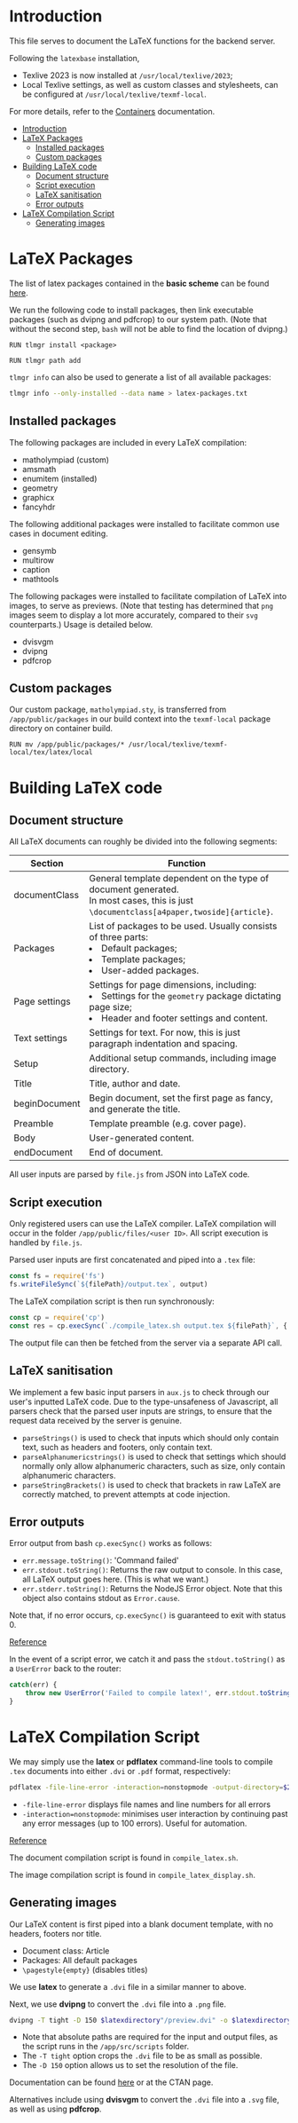 # Introduction

This file serves to document the LaTeX functions for the backend server.

Following the `latexbase` installation, 
- Texlive 2023 is now installed at `/usr/local/texlive/2023`;
- Local Texlive settings, as well as custom classes and stylesheets, can be configured at `/usr/local/texlive/texmf-local`.

For more details, refer to the [Containers](./Containers.md) documentation.

- [Introduction](#introduction)
- [LaTeX Packages](#latex-packages)
  - [Installed packages](#installed-packages)
  - [Custom packages](#custom-packages)
- [Building LaTeX code](#building-latex-code)
  - [Document structure](#document-structure)
  - [Script execution](#script-execution)
  - [LaTeX sanitisation](#latex-sanitisation)
  - [Error outputs](#error-outputs)
- [LaTeX Compilation Script](#latex-compilation-script)
  - [Generating images](#generating-images)

# LaTeX Packages

The list of latex packages contained in the **basic scheme** can be found [here](https://gist.github.com/zr-tex8r/86b3b28f6bf21e0c24b151ce10840387).

We run the following code to install packages, then link executable packages (such as dvipng and pdfcrop) to our system path. (Note that without the second step, `bash` will not be able to find the location of dvipng.)
```
RUN tlmgr install <package>

RUN tlmgr path add
```

`tlmgr info` can also be used to generate a list of all available packages:
```sh
tlmgr info --only-installed --data name > latex-packages.txt
```

## Installed packages

The following packages are included in every LaTeX compilation:

- matholympiad (custom)
- amsmath
- enumitem (installed)
- geometry
- graphicx
- fancyhdr

The following additional packages were installed to facilitate common use cases in document editing.

- gensymb
- multirow
- caption
- mathtools

The following packages were installed to facilitate compilation of LaTeX into images, to serve as previews. (Note that testing has determined that `png` images seem to display a lot more accurately, compared to their `svg` counterparts.) Usage is detailed below.

- dvisvgm
- dvipng
- pdfcrop

## Custom packages

Our custom package, `matholympiad.sty`, is transferred from `/app/public/packages` in our build context into the `texmf-local` package directory on container build.

```
RUN mv /app/public/packages/* /usr/local/texlive/texmf-local/tex/latex/local
```

# Building LaTeX code

## Document structure

All LaTeX documents can roughly be divided into the following segments:

| Section         | Function                                                                                                                                                   |
|-----------------|------------------------------------------------------------------------------------------------------------------------------------------------------------|
| documentClass   | General template dependent on the type of document generated.<br />In most cases, this is just `\documentclass[a4paper,twoside]{article}`.                 |
| Packages        | List of packages to be used. Usually consists of three parts:<li>Default packages;</li> <li>Template packages;</li> <li>User-added packages.</li>|
| Page settings   | Settings for page dimensions, including:<li>Settings for the `geometry` package dictating page size;</li> <li>Header and footer settings and content.</li> |
| Text settings   | Settings for text. For now, this is just paragraph indentation and spacing.                                                                                |
| Setup           | Additional setup commands, including image directory.                                                                                                      |
| Title           | Title, author and date.                                                                                                                                    |
| beginDocument   | Begin document, set the first page as fancy, and generate the title.                                                                                       |
| Preamble        | Template preamble (e.g. cover page).                                                                                                                       |
| Body            | User-generated content.                                                                                                                                    |
| endDocument     | End of document.                                                                                                                                           |

All user inputs are parsed by `file.js` from JSON into LaTeX code.

## Script execution

Only registered users can use the LaTeX compiler. LaTeX compilation will occur in the folder `/app/public/files/<user ID>`. All script execution is handled by `file.js`.

Parsed user inputs are first concatenated and piped into a `.tex` file:
```js
const fs = require('fs')
fs.writeFileSync(`${filePath}/output.tex`, output)
```

The LaTeX compilation script is then run synchronously:
```js
const cp = require('cp')
const res = cp.execSync(`./compile_latex.sh output.tex ${filePath}`, { cwd: scriptroot })
```

The output file can then be fetched from the server via a separate API call.

## LaTeX sanitisation

We implement a few basic input parsers in `aux.js` to check through our user's inputted LaTeX code. Due to the type-unsafeness of Javascript, all parsers check that the parsed user inputs are strings, to ensure that the request data received by the server is genuine.
- `parseStrings()` is used to check that inputs which should only contain text, such as headers and footers, only contain text.
- `parseAlphanumericstrings()` is used to check that settings which should normally only allow alphanumeric characters, such as size, only contain alphanumeric characters.
- `parseStringBrackets()` is used to check that brackets in raw LaTeX are correctly matched, to prevent attempts at code injection.

## Error outputs

Error output from bash `cp.execSync()` works as follows:

- `err.message.toString()`: 'Command failed'
- `err.stdout.toString()`: Returns the raw output to console. In this case, all LaTeX output goes here. (This is what we want.)
- `err.stderr.toString()`: Returns the NodeJS Error object. Note that this object also contains stdout as `Error.cause`.

Note that, if no error occurs, `cp.execSync()` is guaranteed to exit with status 0.

[Reference](https://stackoverflow.com/questions/32874316/node-js-accessing-the-exit-code-and-stderr-of-a-system-command)

In the event of a script error, we catch it and pass the `stdout.toString()` as a `UserError` back to the router:
```js
catch(err) {
    throw new UserError('Failed to compile latex!', err.stdout.toString())
}
```

# LaTeX Compilation Script

We may simply use the **latex** or **pdflatex** command-line tools to compile `.tex` documents into either `.dvi` or `.pdf` format, respectively:
```sh
pdflatex -file-line-error -interaction=nonstopmode -output-directory=$2 $1
```
- `-file-line-error` displays file names and line numbers for all errors
- `-interaction=nonstopmode`: minimises user interaction by continuing past any error messages (up to 100 errors). Useful for automation.

[Reference](https://tex.stackexchange.com/questions/27878/pdflatex-bash-script-to-supress-all-output-except-error-messages)

The document compilation script is found in `compile_latex.sh`.

The image compilation script is found in `compile_latex_display.sh`.

## Generating images

Our LaTeX content is first piped into a blank document template, with no headers, footers nor title.
- Document class: Article
- Packages: All default packages
- `\pagestyle{empty}` (disables titles)

We use **latex** to generate a `.dvi` file in a similar manner to above.

Next, we use **dvipng** to convert the `.dvi` file into a `.png` file.
```sh
dvipng -T tight -D 150 $latexdirectory"/preview.dvi" -o $latexdirectory"/preview.png"
```
- Note that absolute paths are required for the input and output files, as the script runs in the `/app/src/scripts` folder.
- The `-T tight` option crops the `.dvi` file to be as small as possible.
- The `-D 150` option allows us to set the resolution of the file.

Documentation can be found [here](https://mirror.kku.ac.th/CTAN/systems/doc/dvipng/dvipng.pdf) or at the CTAN page.

Alternatives include using **dvisvgm** to convert the `.dvi` file into a `.svg` file, as well as using **pdfcrop**.